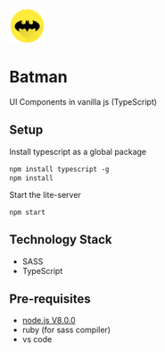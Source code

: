 ![alt](./docs/images/logo_64.png) 
# Batman
UI Components in vanilla js (TypeScript)

## Setup

Install typescript as a global package

```
npm install typescript -g
npm install

```

Start the lite-server 

```
npm start

```

## Technology Stack
* SASS
* TypeScript

## Pre-requisites 
* [node.js V8.0.0](https://nodejs.org/en/)
* ruby (for sass compiler)
* vs code
